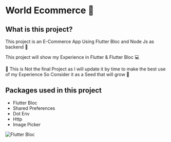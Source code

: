 # World Ecommerce 🛒 


## What is this project? 

This project is an E-Commerce App Using Flutter Bloc and Node Js as backend 🚀  

This project will show my Experience in Flutter & Flutter Bloc 💻

🌱 This is Not the final Project as I will update it by time to make the best use of my Experience So Consider it as a Seed that will grow 🌱

## Packages used in this project
* Flutter Bloc
* Shared Preferences
* Dot Env
* Http
* Image Picker


![Flutter Bloc](https://encrypted-tbn0.gstatic.com/images?q=tbn:ANd9GcS5iqyIUYKWYXXZsvYHfsK16bkeNvEtCq_XFQ&usqp=CAU)


